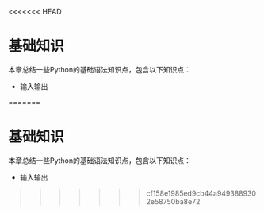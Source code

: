 <<<<<<< HEAD
# 基础知识

本章总结一些Python的基础语法知识点，包含以下知识点：

* 输入输出

=======
# 基础知识

本章总结一些Python的基础语法知识点，包含以下知识点：

* 输入输出

>>>>>>> cf158e1985ed9cb44a9493889302e58750ba8e72

